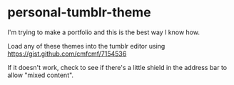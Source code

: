 # personal-tumblr-theme
I'm trying to make a portfolio and this is the best way I know how.

Load any of these themes into the tumblr editor using https://gist.github.com/cmfcmf/7154536

If it doesn't work, check to see if there's a little shield in the address bar to allow "mixed content".
